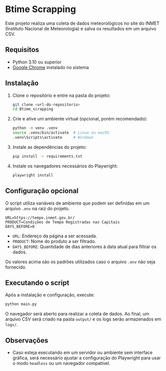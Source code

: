 # Btime Scrapping

Este projeto realiza uma coleta de dados meteorológicos no site do INMET (Instituto Nacional de Meteorologia) e salva os resultados em um arquivo CSV.

## Requisitos

- Python 3.10 ou superior
- [Google Chrome](https://www.google.com/chrome/) instalado no sistema

## Instalação

1. Clone o repositório e entre na pasta do projeto:
   ```bash
   git clone <url-do-repositorio>
   cd Btime_scrapping
   ```
2. Crie e ative um ambiente virtual (opcional, porém recomendado):
   ```bash
   python -m venv .venv
   source .venv/bin/activate  # Linux ou macOS
   .venv\Scripts\activate     # Windows
   ```
3. Instale as dependências do projeto:
   ```bash
   pip install -r requirements.txt
   ```
4. Instale os navegadores necessários do Playwright:
   ```bash
   playwright install
   ```

## Configuração opcional

O script utiliza variáveis de ambiente que podem ser definidas em um arquivo `.env` na raiz do projeto.

```env
URL=https://tempo.inmet.gov.br/
PRODUCT=Condições de Tempo Registradas nas Capitais
DAYS_BEFORE=0
```

- `URL`: Endereço da página a ser acessada.
- `PRODUCT`: Nome do produto a ser filtrado.
- `DAYS_BEFORE`: Quantidade de dias anteriores à data atual para filtrar os dados.

Os valores acima são os padrões utilizados caso o arquivo `.env` não seja fornecido.

## Executando o script

Após a instalação e configuração, execute:

```bash
python main.py
```

O navegador será aberto para realizar a coleta de dados. Ao final, um arquivo CSV será criado na pasta `output/` e os logs serão armazenados em `logs/`.

## Observações

- Caso esteja executando em um servidor ou ambiente sem interface gráfica, será necessário ajustar a configuração do Playwright para usar o modo `headless` ou um navegador compatível.